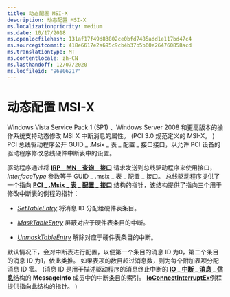 ```yaml
---
title: 动态配置 MSI-X
description: 动态配置 MSI-X
ms.localizationpriority: medium
ms.date: 10/17/2018
ms.openlocfilehash: 131af17f49d83802ce0bfd7485add1e117bd47c4
ms.sourcegitcommit: 418e6617e2a695c9cb4b37b5b60e264760858acd
ms.translationtype: MT
ms.contentlocale: zh-CN
ms.lasthandoff: 12/07/2020
ms.locfileid: "96806217"
---
```

# <a name="dynamically-configuring-msi-x"></a>动态配置 MSI-X


Windows Vista Service Pack 1 (SP1) 、Windows Server 2008 和更高版本的操作系统支持动态修改 MSI X 中断消息的属性。  (PCI 3.0 规范定义的 MSI-X。 ) PCI 总线驱动程序公开 GUID \_ .Msix \_ 表 \_ 配置 \_ 接口接口，以允许 PCI 设备的驱动程序修改总线硬件中断表中的设置。

驱动程序通过将 [**IRP \_ MN \_ 查询 \_ 接口**](./irp-mn-query-interface.md) 请求发送到总线驱动程序来使用接口， *InterfaceType* 参数等于 GUID \_ .msix \_ 表 \_ 配置 \_ 接口。 总线驱动程序提供了一个指向 [**PCI \_ .Msix \_ 表 \_ 配置 \_ 接口**](/windows-hardware/drivers/ddi/wdm/ns-wdm-_pci_msix_table_config_interface) 结构的指针，该结构提供了指向三个用于修改中断表的例程的指针：

-   [*SetTableEntry*](/windows-hardware/drivers/ddi/wdm/nc-wdm-pci_msix_set_entry) 将消息 ID 分配给硬件表条目。

-   [*MaskTableEntry*](/windows-hardware/drivers/ddi/wdm/nc-wdm-pci_msix_maskunmask_entry) 屏蔽对应于硬件表条目的中断。

-   [*UnmaskTableEntry*](/previous-versions/windows/hardware/drivers/gg604859(v=vs.85)) 解除对应于硬件表条目的中断。

默认情况下，会对中断表进行配置，以便第一个条目的消息 ID 为0，第二个条目的消息 ID 为1，依此类推。 如果表项的数目超过消息数，则为每个附加表项分配消息 ID 零。  (消息 ID 是用于描述驱动程序的消息终止中断的 [**IO \_ 中断 \_ 消息 \_ 信息**](/windows-hardware/drivers/ddi/wdm/ns-wdm-_io_interrupt_message_info)结构的 **MessageInfo** 成员中的中断条目的索引。 [**IoConnectInterruptEx**](/windows-hardware/drivers/ddi/wdm/nf-wdm-ioconnectinterruptex)例程提供指向此结构的指针。 ) 

 

